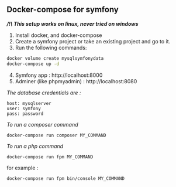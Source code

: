 ## Docker-compose for symfony
_**/!\ This setup works on linux, never tried on windows**_
1. Install docker, and docker-compose
2. Create a symfony project or take an existing project and go to it.
3. Run the following commands:
```bash
docker volume create mysqlsymfonydata
docker-compose up -d 
```  
4. Symfony app : http://localhost:8000
5. Adminer (like phpmyadmin) : http://localhost:8080

_The database credentials are :_
```
host: mysqlserver
user: symfony
pass: password
```
_To run a composer command_
```
docker-compose run composer MY_COMMAND
```

_To run a php command_
```
docker-compose run fpm MY_COMMAND
```
for example : 
```
docker-compose run fpm bin/console MY_COMMAND
```
